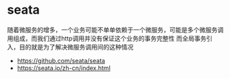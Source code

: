

# seata

随着微服务的增多，一个业务可能不单单依赖于一个微服务，可能是多个微服务调用组成，而我们通过http调用并没有保证这个业务的事务完整性
而全局事务引入，目的就是为了解决微服务调用间的这种情况

- https://github.com/seata/seata
- https://seata.io/zh-cn/index.html


